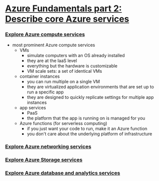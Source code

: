 # [Azure Fundamentals part 2: Describe core Azure services](https://docs.microsoft.com/en-us/learn/paths/az-900-describe-core-azure-services/)

### [Explore Azure compute services](https://docs.microsoft.com/en-us/learn/modules/azure-compute-fundamentals/)
- most prominent Azure compute services
    - VMs
        - simulate computers with an OS already installed
        - they are at the IaaS level
        - everything but the hardware is customizable
        - VM scale sets: a set of identical VMs
    - container instances
        - you can run multiple on a single VM
        - they are virtualized application environments that are set up to run a specific app
        - they are designed to quickly replicate settings for multiple app instances
    - app services
        - PaaS
        - the platform that the app is running on is managed for you
    - Azure functions (for serverless computing)
        - if you just want your code to run, make it an Azure function
        - you don't care about the underlying platform of infrastructure

### [Explore Azure networking services](https://docs.microsoft.com/en-us/learn/modules/azure-networking-fundamentals/)

### [Explore Azure Storage services](https://docs.microsoft.com/en-us/learn/modules/azure-storage-fundamentals/)

### [Explore Azure database and analytics services](https://docs.microsoft.com/en-us/learn/modules/azure-database-fundamentals/)
